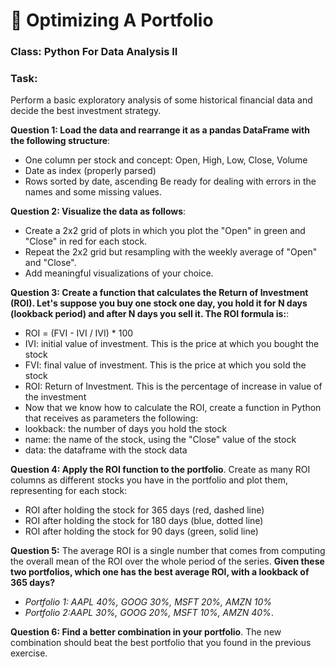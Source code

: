 # 🚀 Optimizing A Portfolio

### **Class**: Python For Data Analysis II
### **Task**: 
Perform a basic exploratory analysis of some historical financial data and decide the best investment strategy.

**Question 1: Load the data and rearrange it as a pandas DataFrame with the following structure**:
  * One column per stock and concept: Open, High, Low, Close, Volume
  * Date as index (properly parsed)
  * Rows sorted by date, ascending
Be ready for dealing with errors in the names and some missing values.

**Question 2: Visualize the data as follows**:
* Create a 2x2 grid of plots in which you plot the "Open" in green and "Close" in red for each stock.
* Repeat the 2x2 grid but resampling with the weekly average of "Open" and "Close".
* Add meaningful visualizations of your choice.

**Question 3: Create a function that calculates the Return of Investment (ROI). Let's suppose you buy one stock one day, you hold it for N days (lookback period) and after N days you sell it. The ROI formula is:**:
* ROI = (FVI - IVI / IVI) * 100
* IVI: initial value of investment. This is the price at which you bought the stock
* FVI: final value of investment. This is the price at which you sold the stock
* ROI: Return of Investment. This is the percentage of increase in value of the investment
* Now that we know how to calculate the ROI, create a function in Python that receives as parameters the following:
* lookback: the number of days you hold the stock
* name: the name of the stock, using the "Close" value of the stock
* data: the dataframe with the stock data


**Question 4: Apply the ROI function to the portfolio**. Create as many ROI columns as different stocks you have in the portfolio and plot them, representing for each stock:
* ROI after holding the stock for 365 days (red, dashed line)
* ROI after holding the stock for 180 days (blue, dotted line)
* ROI after holding the stock for 90 days (green, solid line)

**Question 5:** The average ROI is a single number that comes from computing the overall mean of the ROI over the whole period of the series. **Given these two portfolios, which one has the best average ROI, with a lookback of 365 days?** 
* *Portfolio 1: AAPL 40%, GOOG 30%, MSFT 20%, AMZN 10%*
* *Portfolio 2:AAPL 30%, GOOG 20%, MSFT 10%, AMZN 40%*.

**Question 6: Find a better combination in your portfolio**. The new combination should beat the best portfolio that you found in the previous exercise.
